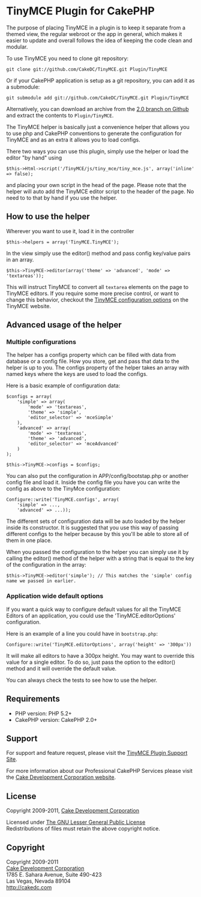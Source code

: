 # TinyMCE Plugin for CakePHP #

The purpose of placing TinyMCE in a plugin is to keep it separate from a themed view, the regular webroot or the app in general, which makes it easier to update and overall follows the idea of keeping the code clean and modular.

To use TinyMCE you need to clone git repository:

	git clone git://github.com/CakeDC/TinyMCE.git Plugin/TinyMCE

Or if your CakePHP application is setup as a git repository, you can add it as a submodule:

	git submodule add git://github.com/CakeDC/TinyMCE.git Plugin/TinyMCE

Alternatively, you can download an archive from the [2.0 branch on Github](https://github.com/CakeDC/TinyMCE/zipball/2.0) and extract the contents to `Plugin/TinyMCE`.

The TinyMCE helper is basically just a convenience helper that allows you to use php and CakePHP conventions to generate the configuration for TinyMCE and as an extra it allows you to load configs.

There two ways you can use this plugin, simply use the helper or load the editor "by hand" using 

	$this->Html->script('/TinyMCE/js/tiny_mce/tiny_mce.js', array('inline' => false);

and placing your own script in the head of the page. Please note that the helper will auto add the TinyMCE editor script to the header of the page. No need to to that by hand if you use the helper.

## How to use the helper ##

Wherever you want to use it, load it in the controller

	$this->helpers = array('TinyMCE.TinyMCE');

In the view simply use the editor() method and pass config key/value pairs in an array.

	$this->TinyMCE->editor(array('theme' => 'advanced', 'mode' => 'textareas'));

This will instruct TinyMCE to convert all `textarea` elements on the page to TinyMCE editors. If you require some more precise control, or want to change this behavior, checkout the [TinyMCE configuration options](http://www.tinymce.com/wiki.php/Configuration) on the TinyMCE website.

## Advanced usage of the helper ##

### Multiple configurations

The helper has a configs property which can be filled with data from database or a config file. How you store, get and pass that data to the helper is up to you. The configs property of the helper takes an array with named keys where the keys are used to load the configs.

Here is a basic example of configuration data:

	$configs = array(
		'simple' => array(
			'mode' => 'textareas',
			'theme' => 'simple',
			'editor_selector' => 'mceSimple'
		),
		'advanced' => array(
			'mode' => 'textareas',
			'theme' => 'advanced',
			'editor_selector' => 'mceAdvanced'
		)
	);

	$this->TinyMCE->configs = $configs;

You can also put the configuration in APP/config/bootstap.php or another config file and load it. Inside the config file you have you can write the config as above to the TinyMce configuration:

	Configure::write('TinyMCE.configs', array(
		'simple' => ...,
		'advanced' => ...));

The different sets of configuration data will be auto loaded by the helper inside its constructor. It is suggested that you use this way of passing different configs to the helper because by this you'll be able to store all of them in one place.

When you passed the configuration to the helper you can simply use it by calling the editor() method of the helper with a string that is equal to the key of the configuration in the array:

	$this->TinyMCE->editor('simple'); // This matches the 'simple' config name we passed in earlier.

### Application wide default options

If you want a quick way to configure default values for all the TinyMCE Editors of an application, you could use the 'TinyMCE.editorOptions' configuration.

Here is an example of a line you could have in `bootstrap.php`:

	Configure::write('TinyMCE.editorOptions', array('height' => '300px'))

It will make all editors to have a 300px height. You may want to override this value for a single editor. To do so, just pass the option to the editor() method and it will override the default value.

You can always check the tests to see how to use the helper.

## Requirements ##

* PHP version: PHP 5.2+
* CakePHP version: CakePHP 2.0+

## Support ##

For support and feature request, please visit the [TinyMCE Plugin Support Site](https://github.com/CakeDC/TinyMCE).

For more information about our Professional CakePHP Services please visit the [Cake Development Corporation website](http://cakedc.com).

## License ##

Copyright 2009-2011, [Cake Development Corporation](http://cakedc.com)

Licensed under [The GNU Lesser General Public License](http://www.gnu.org/licenses/lgpl.html)<br/>
Redistributions of files must retain the above copyright notice.

## Copyright ###

Copyright 2009-2011<br/>
[Cake Development Corporation](http://cakedc.com)<br/>
1785 E. Sahara Avenue, Suite 490-423<br/>
Las Vegas, Nevada 89104<br/>
http://cakedc.com<br/>
